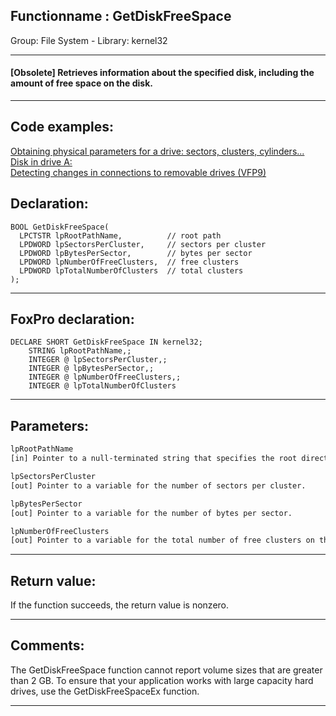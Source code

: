 <link rel="stylesheet" type="text/css" href="../../css/win32api.css">  
<link rel="stylesheet" href="https://cdnjs.cloudflare.com/ajax/libs/font-awesome/4.7.0/css/font-awesome.min.css">

## Functionname : GetDiskFreeSpace
Group: File System - Library: kernel32    
***  


#### [Obsolete] Retrieves information about the specified disk, including the amount of free space on the disk.

***  


## Code examples:
[Obtaining physical parameters for a drive: sectors, clusters, cylinders...](../../samples/sample_101.md)  
[Disk in drive A:](../../samples/sample_319.md)  
[Detecting changes in connections to removable drives (VFP9)](../../samples/sample_573.md)  

## Declaration:
```foxpro  
BOOL GetDiskFreeSpace(
  LPCTSTR lpRootPathName,          // root path
  LPDWORD lpSectorsPerCluster,     // sectors per cluster
  LPDWORD lpBytesPerSector,        // bytes per sector
  LPDWORD lpNumberOfFreeClusters,  // free clusters
  LPDWORD lpTotalNumberOfClusters  // total clusters
);  
```  
***  


## FoxPro declaration:
```foxpro  
DECLARE SHORT GetDiskFreeSpace IN kernel32;
	STRING lpRootPathName,;
	INTEGER @ lpSectorsPerCluster,;
	INTEGER @ lpBytesPerSector,;
	INTEGER @ lpNumberOfFreeClusters,;
	INTEGER @ lpTotalNumberOfClusters  
```  
***  


## Parameters:
```txt  
lpRootPathName
[in] Pointer to a null-terminated string that specifies the root directory of the disk to return information about.

lpSectorsPerCluster
[out] Pointer to a variable for the number of sectors per cluster.

lpBytesPerSector
[out] Pointer to a variable for the number of bytes per sector.

lpNumberOfFreeClusters
[out] Pointer to a variable for the total number of free clusters on the disk that are available to the user associated with the calling thread.  
```  
***  


## Return value:
If the function succeeds, the return value is nonzero.  
***  


## Comments:
The GetDiskFreeSpace function cannot report volume sizes that are greater than 2 GB. To ensure that your application works with large capacity hard drives, use the GetDiskFreeSpaceEx function.   
  
***  


